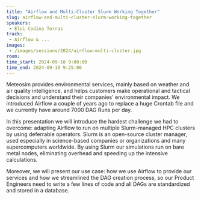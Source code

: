 ```yaml
---
title: "Airflow and Multi-Cluster Slurm Working Together"
slug: airflow-and-multi-cluster-slurm-working-together
speakers:
 - Eloi Codina Torras
track:
 - Airflow & ...
images:
 - /images/sessions/2024/airflow-multi-cluster.jpg 
room: 
time_start: 2024-09-10 9:00:00
time_end: 2024-09-10 9:25:00
---
```


Meteosim provides environmental services, mainly based on weather and air quality intelligence, and helps customers make operational and tactical decisions and understand their companies' environmental impact. We introduced Airflow a couple of years ago to replace a huge Crontab file and we currently have around 7000 DAG Runs per day. 

In this presentation we will introduce the hardest challenge we had to overcome: adapting Airflow to run on multiple Slurm-managed HPC clusters by using deferrable operators. Slurm is an open-source cluster manager, used especially in science-based companies or organizations and many supercomputers worldwide. By using Slurm our simulations run on bare metal nodes, eliminating overhead and speeding up the intensive calculations.

Moreover, we will present our use case: how we use Airflow to provide our services and how we streamlined the DAG creation process, so our Product Engineers need to write a few lines of code and all DAGs are standardized and stored in a database.